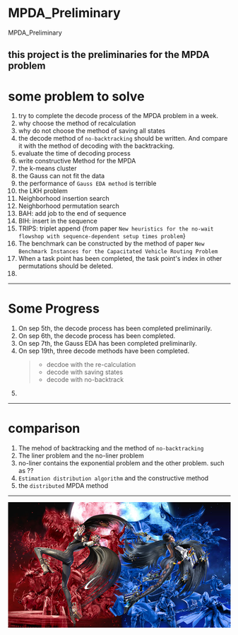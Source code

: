 # MPDA_Preliminary
MPDA_Preliminary


## this  project is the preliminaries for the MPDA problem

# some problem to solve

1. try to complete the decode process of the MPDA problem in a week.
2. why choose the method of recalculation
3. why do not choose the method of saving all states
4. the decode method of `no-backtracking` should be written. And compare it with the method of decoding with the backtracking.
4. evaluate the time of decoding process
5. write constructive Method for the MPDA
6. the k-means cluster
7. the Gauss can not fit the data 
8. the performance of `Gauss EDA method` is terrible
9. the LKH problem
10. Neighborhood insertion search
11. Neighborhood permutation search
12. BAH: add job to the end of sequence 
13. BIH: insert in the sequence
14. TRIPS: triplet append {from paper `New heuristics for the no-wait flowshop with sequence-dependent setup times problem`}
15. The benchmark can be constructed by the method of paper `New Benchmark Instances for the Capacitated Vehicle Routing Problem`
16. When a task point has been completed, the task point's index in other permutations should be deleted.
17. 

---

# Some Progress 
1. On sep 5th, the decode process has been completed preliminarily.
2. On sep 6th, the decode process has been completed.
3. On sep 7th, the Gauss EDA has been completed preliminarily.
4. On sep 19th, three decode methods have been completed.	
	>- decdoe with the re-calculation
	>- decode with saving states
 	>- decode with no-backtrack
5. 

---

# comparison 
1. The mehod of backtracking  and the method of `no-backtracking`
2. The liner problem and the no-liner problem 
3. no-liner contains the exponential problem and the other problem. such as ??
4. `Estimation distribution algorithm` and the constructive method
5. the `distributed` MPDA method 

***



![Image text](https://raw.githubusercontent.com/Tesla2fox/MPDA_Preliminary/master/png/__.jpg)


    